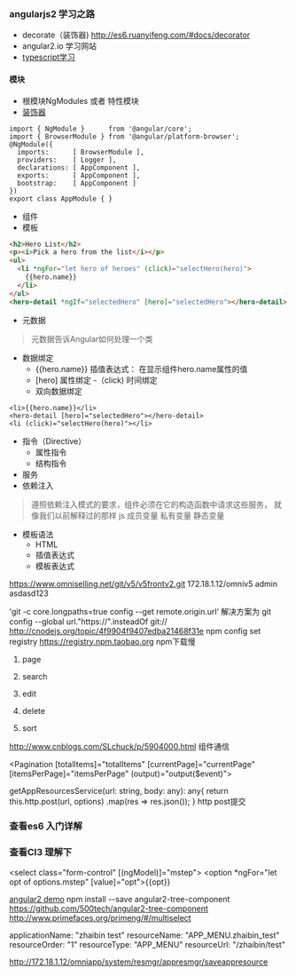 ### angularjs2 学习之路
- decorate（装饰器) http://es6.ruanyifeng.com/#docs/decorator
- angular2.io 学习网站
- [typescript学习](http://www.cnblogs.com/tansm/p/TypeScript_Handbook_BasicTypes.html)
#### 模块
- 根模块NgModules 或者 特性模块
- [装饰器](https://medium.com/google-developers/exploring-es7-decorators-76ecb65fb841#.7g5fezuo9) 
```
import { NgModule }      from '@angular/core';
import { BrowserModule } from '@angular/platform-browser';
@NgModule({
  imports:      [ BrowserModule ],
  providers:    [ Logger ],
  declarations: [ AppComponent ],
  exports:      [ AppComponent ],
  bootstrap:    [ AppComponent ]
})
export class AppModule { }
```

- 组件
- 模板

```html
<h2>Hero List</h2>
<p><i>Pick a hero from the list</i></p>
<ul>
  <li *ngFor="let hero of heroes" (click)="selectHero(hero)">
    {{hero.name}}
  </li>
</ul>
<hero-detail *ngIf="selectedHero" [hero]="selectedHero"></hero-detail>
```

- 元数据
> 元数据告诉Angular如何处理一个类
- 数据绑定
  - {{hero.name}} 插值表达式： 在显示组件hero.name属性的值
  - [hero] 属性绑定
  -（click) 时间绑定 
  - 双向数据绑定
```
<li>{{hero.name}}</li>
<hero-detail [hero]="selectedHero"></hero-detail>
<li (click)="selectHero(hero)"></li>
```
- 指令（Directive）
  - 属性指令
  - 结构指令
- 服务
- 依赖注入
> 遵照依赖注入模式的要求，组件必须在它的构造函数中请求这些服务， 就像我们以前解释过的那样 
js 成员变量 私有变量 静态变量

- 模板语法
  - HTML
  - 插值表达式
  - 模板表达式

https://www.omniselling.net/git/v5/v5frontv2.git
172.18.1.12/omniv5 admin asdasd123

'git -c core.longpaths=true config --get remote.origin.url‘ 解决方案为 git config --global url."https://".insteadOf git://
http://cnodejs.org/topic/4f9904f9407edba21468f31e npm config set registry https://registry.npm.taobao.org npm下载慢

1. page
2. search
2. edit
3. delete

5. sort

http://www.cnblogs.com/SLchuck/p/5904000.html 组件通信

<Pagination [totalItems]="totalItems" [currentPage]="currentPage" [itemsPerPage]="itemsPerPage" (output)="output($event)"></Pagination>

getAppResourcesService(url: string, body: any): any{
        return this.http.post(url, options)
            .map(res => res.json());
    }
http post提交




### 查看es6 入门详解
### 查看CI3 理解下

 <select class="form-control" [(ngModel)]="mstep">
      <option *ngFor="let opt of options.mstep" [value]="opt">{{opt}}</option>
    </select>

[angular2 demo](http://www.syntaxsuccess.com/angular-2-samples/#/demo/rxjs)
npm install --save angular2-tree-component https://github.com/500tech/angular2-tree-component
http://www.primefaces.org/primeng/#/multiselect

applicationName: "zhaibin test"
resourceName: "APP_MENU.zhaibin_test"
resourceOrder: "1"
resourceType: "APP_MENU"
resourceUrl: "/zhaibin/test"

http://172.18.1.12/omniapp/system/resmgr/appresmgr/saveappresource


